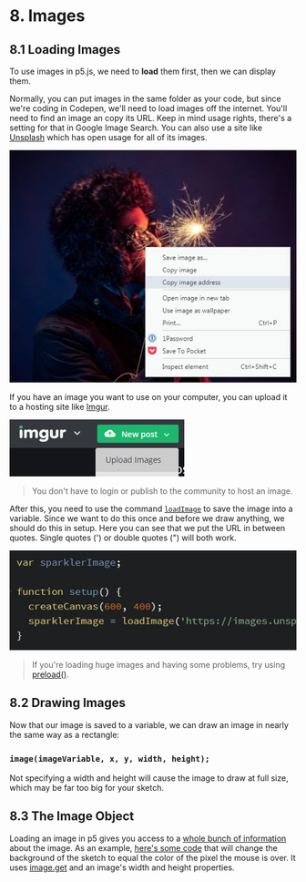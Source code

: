 # 8. Images

## 8.1 Loading Images

To use images in p5.js, we need to **load** them first, then we can display them.

Normally, you can put images in the same folder as your code, but since we're coding in Codepen, we'll need to load images off the internet. You'll need to find an image an copy its URL. Keep in mind usage rights, there's a setting for that in Google Image Search. You can also use a site like [Unsplash](https://unsplash.com) which has open usage for all of its images.

![Right clicking does the trick](rightclick.jpg)

If you have an image you want to use on your computer, you can upload it to a hosting site like [Imgur](https://imgur.com).

![Imgur upload interface](imgur.jpg)

> You don't have to login or publish to the community to host an image.

After this, you need to use the command [`loadImage`](https://p5js.org/reference/#/p5/loadImage) to save the image into a variable. Since we want to do this once and before we draw anything, we should do this in setup. Here you can see that we put the URL in between quotes. Single quotes (') or double quotes (") will both work.

![Example code](loadcode.jpg)

> If you're loading huge images and having some problems, try using [preload()](https://p5js.org/reference/#/p5/preload).

## 8.2 Drawing Images

Now that our image is saved to a variable, we can draw an image in nearly the same way as a rectangle:

### `image(imageVariable, x, y, width, height);`

Not specifying a width and height will cause the image to draw at full size, which may be far too big for your sketch.

## 8.3 The Image Object

Loading an image in p5 gives you access to a [whole bunch of information](https://p5js.org/reference/#/p5.Image) about the image. As an example, [here's some code](https://codepen.io/crhallberg/pen/PJbdYX) that will change the background of the sketch to equal the color of the pixel the mouse is over. It uses [image.get](https://p5js.org/reference/#/p5.Image/get) and an image's width and height properties.
